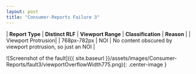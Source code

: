 ```yaml
---
layout: post
title: "Consumer-Reports Failure 3"
---
```

| **Report Type** | **Distinct RLF** | **Viewport Range** | **Classification** | **Reason** |
| Viewport Protrusion|  | 768px-782px | NOI | No content obscured by viewport protrusion, so just an NOI | 

![Screenshot of the fault]({{ site.baseurl }}/assets/images/Consumer-Reports/fault3/viewportOverflowWidth775.png){: .center-image }